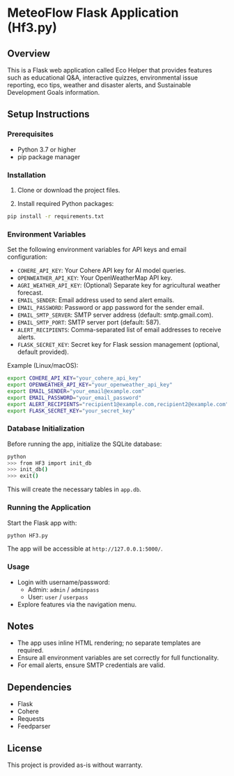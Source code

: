 # MeteoFlow Flask Application (Hf3.py)

## Overview
This is a Flask web application called Eco Helper that provides features such as educational Q&A, interactive quizzes, environmental issue reporting, eco tips, weather and disaster alerts, and Sustainable Development Goals information.

## Setup Instructions

### Prerequisites
- Python 3.7 or higher
- pip package manager

### Installation

1. Clone or download the project files.

2. Install required Python packages:

```bash
pip install -r requirements.txt
```

### Environment Variables

Set the following environment variables for API keys and email configuration:

- `COHERE_API_KEY`: Your Cohere API key for AI model queries.
- `OPENWEATHER_API_KEY`: Your OpenWeatherMap API key.
- `AGRI_WEATHER_API_KEY`: (Optional) Separate key for agricultural weather forecast.
- `EMAIL_SENDER`: Email address used to send alert emails.
- `EMAIL_PASSWORD`: Password or app password for the sender email.
- `EMAIL_SMTP_SERVER`: SMTP server address (default: smtp.gmail.com).
- `EMAIL_SMTP_PORT`: SMTP server port (default: 587).
- `ALERT_RECIPIENTS`: Comma-separated list of email addresses to receive alerts.
- `FLASK_SECRET_KEY`: Secret key for Flask session management (optional, default provided).

Example (Linux/macOS):

```bash
export COHERE_API_KEY="your_cohere_api_key"
export OPENWEATHER_API_KEY="your_openweather_api_key"
export EMAIL_SENDER="your_email@example.com"
export EMAIL_PASSWORD="your_email_password"
export ALERT_RECIPIENTS="recipient1@example.com,recipient2@example.com"
export FLASK_SECRET_KEY="your_secret_key"
```

### Database Initialization

Before running the app, initialize the SQLite database:

```bash
python
>>> from HF3 import init_db
>>> init_db()
>>> exit()
```

This will create the necessary tables in `app.db`.

### Running the Application

Start the Flask app with:

```bash
python HF3.py
```

The app will be accessible at `http://127.0.0.1:5000/`.

### Usage

- Login with username/password:
  - Admin: `admin` / `adminpass`
  - User: `user` / `userpass`
- Explore features via the navigation menu.

## Notes

- The app uses inline HTML rendering; no separate templates are required.
- Ensure all environment variables are set correctly for full functionality.
- For email alerts, ensure SMTP credentials are valid.

## Dependencies

- Flask
- Cohere
- Requests
- Feedparser

## License

This project is provided as-is without warranty.
